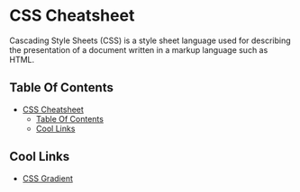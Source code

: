 # CSS Cheatsheet

Cascading Style Sheets (CSS) is a style sheet language used for describing the presentation of a document written in a markup language such as HTML.

## Table Of Contents

- [CSS Cheatsheet](#css-cheatsheet)
  - [Table Of Contents](#table-of-contents)
  - [Cool Links](#cool-links)

## Cool Links

- [CSS Gradient](https://cssgradient.io/)